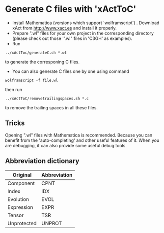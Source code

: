 # Generate C files with 'xActToC'

* Install Mathematica (versions which support 'wolframscript') . Download xAct from http://www.xact.es and install it properly.
* Prepare ".wl" files for your own project in the corresponding directory (please check out those ''.wl" files in 'C3GH' as examples).
* Run
```shell
../xActToc/generateC.sh *.wl
```
to generate the corresponing C files.

* You can also generate C files one by one using command
```shell
wolframscript -f file.wl
```
then run
```shell
../xActToC/removetrailingspaces.sh *.c
```
to remove the trailing spaces in all these files.

## Tricks

Opening ".wl" files with Mathematica is recommended. Because you can benefit from the 'auto-completing' and other useful features of it. When you are debugging, it can also provide some useful debug tools.

## Abbreviation dictionary

| Original    | Abbreviation |
| ----------- | ------------ |
| Component   | CPNT         |
| Index       | IDX          |
| Evolution   | EVOL         |
| Expression  | EXPR         |
| Tensor      | TSR          |
| Unprotected | UNPROT       |
